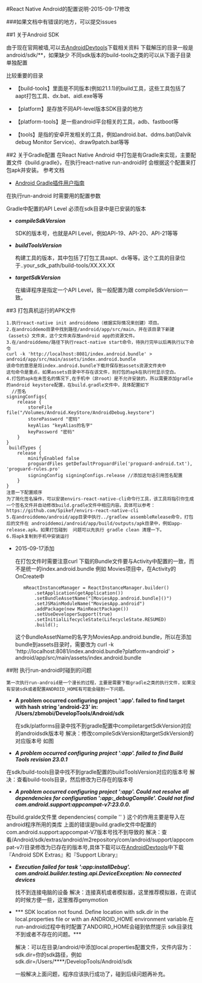 #React Native Android的配置说明-2015-09-17修改

###如果文档中有错误的地方，可以提交issues


##1 关于Android SDK

由于现在官网被墙,可以去[AndroidDevtools](http://www.androiddevtools.cn'AndroidDevtools')下载相关资料
下载解压的目录一般是android/sdk/**，如果缺少 不同sdk版本的build-tools之类的可以从下面子目录单独配置

比较重要的目录

 * 【build-tools】里面是不同版本(例如21.1.1)的build工具，这些工具包括了aapt打包工具、dx.bat、aidl.exe等等

* 【platform】是存放不同API-level版本SDK目录的地方

* 【platform-tools】是一些android平台相关的工具，adb、fastboot等

* 【tools】是指的安卓开发相关的工具，例如android.bat、ddms.bat(Dalvik debug Monitor Service)、draw9patch.bat等等

##2 关于Gradle配置
在React Native Android 中打包是有Gradle来实现，主要配置文件《build.gradle》，在执行react-native run-android时 会根据这个配置来打包apk并安装。
参考文档

* [Android Gradle插件用户指南](http://rinvay.github.io/android/2015/03/26/Gradle-Plugin-User-Guide%28Translation%29/#1)

在执行run-android 时需要用的配置参数

Gradle中配置的API Level 必须在sdk目录中是已安装的版本


*  ***compileSdkVersion***	

	SDK的版本号，也就是API Level，例如API-19、API-20、API-21等等
* ***buildToolsVersion***

	构建工具的版本，其中包括了打包工具aapt、dx等等。这个工具的目录位于..your_sdk_path/build-tools/XX.XX.XX
	
*  ***targetSdkVersion***

	在编译程序是指定一个API Level，我一般配置为跟 compileSdkVersion一致。
	
##3 打包真机运行的APK文件

	1.执行react-native init androiddemo（根据实际情况来创建）项目。
	2.在androiddemo目录中找到路径/android/app/src/main，并在该目录下新建《assets》文件夹，这个文件夹存放android app的资源文件。
	3.在/androiddemo/路径下执行react-native start命令，待执行完毕以后再执行以下命令
	curl -k 'http://localhost:8081/index.android.bundle' > android/app/src/main/assets/index.android.bundle
	该命令的意思是将index.android.bundle下载并保存到assets资源文件夹中
	这句命令是重点，如果assets目录中不存在该文件，则打包的apk在执行时显示空白。
	4.打包的apk在未签名的情况下,在手机中（非root）是不允许安装的，所以需要添加gradle的android keystore配置，在build.gradle文件中，具体配置如下
	  //签名
    signingConfigs{
        release {
            storeFile file("/Volumes/Android.KeyStore/AndroidDebug.keystore")
            storePassword "密码"
            keyAlias "keyAlias的名字"
            keyPassword "密码"
        }
    }
     buildTypes {
        release {
            minifyEnabled false
            proguardFiles getDefaultProguardFile('proguard-android.txt'), 'proguard-rules.pro'
            signingConfig signingConfigs.release //添加这句话引用签名配置
        }
    }
    注意一下配置顺序
    为了简化签名操作，可以安装envirs-react-native-cli命令行工具，该工具将指引你生成一个签名文件并自动修改build.gradle文件中相应内容。具体可以参考：https://github.com/Spikef/envirs-react-native-cli
    5.在androiddemo/android/app目录中执行../gradlew assembleRelease命令，打包后的文件在	androiddemoi/android/app/build/outputs/apk目录中，例如app-release.apk。如果打包碰到	问题可以先执行 gradle clean 清理一下。
    6.将apk复制到手机中安装运行 
    
   * 2015-09-17添加
   
   		在打包文件时需要注意curl 下载的Bundle文件要与Activity中配置的一致，而不是统一的index.android.bundle
   		例如 Movies项目中，在Activity的OnCreate中
   		
   			mReactInstanceManager = ReactInstanceManager.builder()
        		.setApplication(getApplication())
        		.setBundleAssetName("[MoviesApp.android.bundle]()")
        		.setJSMainModuleName("MoviesApp.android")
        		.addPackage(new MainReactPackage())
        		.setUseDeveloperSupport(true)
        		.setInitialLifecycleState(LifecycleState.RESUMED)
        		.build();
        这个BundleAssetName的名字为MoviesApp.android.bundle，所以在添加bundle到assets目录时，需要改为
       curl -k 'http://localhost:8081/index.android.bundle?platform=android' > android/app/src/main/assets/index.android.bundle
        
	
	

##附 执行run-android时碰到的问题

	第一次执行run-android是一个漫长的过程，主要是需要下载gradle之类的执行文件，如果没有安装sdk或者配置ANDROID_HOME有可能会碰到一下问题。

*	**A problem occurred configuring project ':app'.
	failed to find target with hash string 'android-23' in: /Users/zbmobi/DevelopTools/Android/sdk**
	
	在sdk/platforms目录中找不到gradle配置中compiletargetSdkVersion对应的androidsdk版本号
	解决：修改compileSdkVersion和targetSdkVersion的对应版本号
	如图
	
*	***A problem occurred configuring project ':app'.
 failed to find Build Tools revision 23.0.1***
 
 在sdk/build-tools目录中找不到gradle配置的buildToolsVersion对应的版本号
解决：查看build-tools目录，然后修改为已存在的版本号

*	***A problem occurred configuring project ':app'. Could not resolve all dependencies for configuration ':app:_debugCompile'.
   Could not find com.android.support:appcompat-v7:23.0.0.***
   
在build.gralde文件里 
  dependencies{
  compile ''
  }
  这个的作用主要是导入在android程序所用的类库
  上面的错误是build.gradle文件中配置的com.android.support:appcompat-V7版本号找不到导致的
  解决：查看/Android/sdk/extras/android/m2repository/com/android/support/appcompat-v7/目录修改为已存在的版本号,具体下载可以在[AndroidDevtools](http://www.androiddevtools.cn'AndroidDevtools')中下载『Android SDK Extras』和『Support Library』
  
  *	***Execution failed for task ':app:installDebug'.
com.android.builder.testing.api.DeviceException: No connected devices***

	找不到连接电脑的设备
解决：连接真机或者模拟器，这里推荐模拟器，在调试的时候方便一些，这里推荐genymotion

* *** SDK location not found. Define location with sdk.dir in the local.properties file or with an ANDROID_HOME environment variable.在run-android过程中有时配置了ANDOIRD_HOME会碰到依然提示 sdk目录找不到或者不存在的问题。***
 
 	解决：可以在目录/android/中添加local.properties配置文件，文件内容为：sdk.dir=你的sdk路径，例如sdk.dir=/Users/****/DevelopTools/Android/sdk	
	
	
	一般解决上面问题，程序应该执行成功了，碰到后续问题再补充。
  
